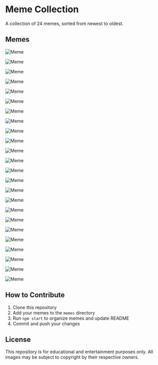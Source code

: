 # Meme Collection

A collection of 24 memes, sorted from newest to oldest.

## Memes

![Meme](memes/meme-1.jpg)

![Meme](memes/meme-2.png)

![Meme](memes/meme-3.png)

![Meme](memes/meme-4.png)

![Meme](memes/meme-5.webp)

![Meme](memes/meme-6.webp)

![Meme](memes/meme-7.webp)

![Meme](memes/meme-8.webp)

![Meme](memes/meme-9.jpg)

![Meme](memes/meme-10.jpg)

![Meme](memes/meme-11.jpg)

![Meme](memes/meme-12.webp)

![Meme](memes/meme-13.webp)

![Meme](memes/meme-14.jpeg)

![Meme](memes/meme-15.png)

![Meme](memes/meme-16.png)

![Meme](memes/meme-17.png)

![Meme](memes/meme-18.webp)

![Meme](memes/meme-19.webp)

![Meme](memes/meme-20.webp)

![Meme](memes/meme-21.jpg)

![Meme](memes/meme-22.jpg)

![Meme](memes/meme-23.jpg)

![Meme](memes/meme-24.jpg)

## How to Contribute

1. Clone this repository
2. Add your memes to the `memes` directory
3. Run `npm start` to organize memes and update README
4. Commit and push your changes

## License

This repository is for educational and entertainment purposes only.
All images may be subject to copyright by their respective owners.
